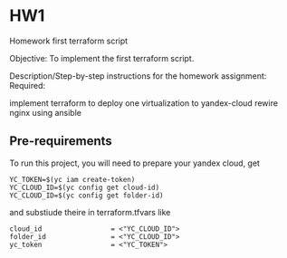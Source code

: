# HW1 

Homework
first terraform script

Objective:
To implement the first terraform script.


Description/Step-by-step instructions for the homework assignment:
Required:

implement terraform to deploy one virtualization to yandex-cloud
rewire nginx using ansible



## Pre-requirements

To run this project, you will need to prepare your yandex cloud, get 
```
YC_TOKEN=$(yc iam create-token)
YC_CLOUD_ID=$(yc config get cloud-id)
YC_CLOUD_ID=$(yc config get folder-id)
```
and substiude theire in terraform.tfvars like

```
cloud_id                 = <"YC_CLOUD_ID">
folder_id                = <"YC_CLOUD_ID">
yc_token                 = <"YC_TOKEN">

```
